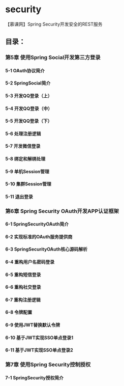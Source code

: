# security
【慕课网】Spring Security开发安全的REST服务
## 目录：
### 第5章 使用Spring Social开发第三方登录
#### 5-1 OAuth协议简介
#### 5-2 SpringSocial简介
#### 5-3 开发QQ登录（上）
#### 5-4 开发QQ登录（中）
#### 5-5 开发QQ登录（下）
#### 5-6 处理注册逻辑
#### 5-7 开发微信登录
#### 5-8 绑定和解绑处理
#### 5-9 单机Session管理
#### 5-10 集群Session管理
#### 5-11 退出登录
### 第6章 Spring Security OAuth开发APP认证框架
#### 6-1 SpringSecurityOAuth简介
#### 6-2 实现标准的OAuth服务提供商
#### 6-3 SpringSecurityOAuth核心源码解析
#### 6-4 重构用户名密码登录
#### 6-5 重构短信登录
#### 6-6 重构社交登录
#### 6-7 重构注册逻辑
#### 6-8 令牌配置
#### 6-9 使用JWT替换默认令牌
#### 6-10 基于JWT实现SSO单点登录1
#### 6-11 基于JWT实现SSO单点登录2
### 第7章 使用Spring Security控制授权
#### 7-1 SpringSecurity授权简介

